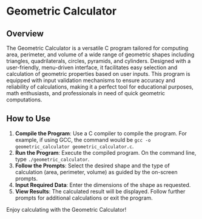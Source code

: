 # Geometric Calculator

## Overview
The Geometric Calculator is a versatile C program tailored for computing area, perimeter, and volume of a wide range of geometric shapes including triangles, quadrilaterals, circles, pyramids, and cylinders. Designed with a user-friendly, menu-driven interface, it facilitates easy selection and calculation of geometric properties based on user inputs. This program is equipped with input validation mechanisms to ensure accuracy and reliability of calculations, making it a perfect tool for educational purposes, math enthusiasts, and professionals in need of quick geometric computations.

## How to Use
1. **Compile the Program**: Use a C compiler to compile the program. For example, if using GCC, the command would be `gcc -o geometric_calculator geometric_calculator.c`.
2. **Run the Program**: Execute the compiled program. On the command line, type `./geometric_calculator`.
3. **Follow the Prompts**: Select the desired shape and the type of calculation (area, perimeter, volume) as guided by the on-screen prompts.
4. **Input Required Data**: Enter the dimensions of the shape as requested.
5. **View Results**: The calculated result will be displayed. Follow further prompts for additional calculations or exit the program.


Enjoy calculating with the Geometric Calculator!
